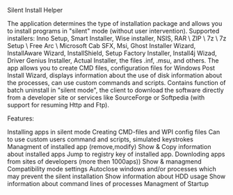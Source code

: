 Silent Install Helper


The application determines the type of installation package and allows you to install programs in "silent" mode (without user intervention). 
Supported installers: Inno Setup, Smart Installer, Wise installer, NSIS, RAR \ ZIP \ 7z \ 7z Setup \ Free Arc \ Microsoft Cab SFX, Msi, Ghost Installer Wizard, InstallAware Wizard, InstallShield, Setup Factory Installer, Install4j Wizad, Driver Genius Installer, Actual Installer, the files .inf, .msu, and others. The app allows you to create CMD files, configuration files for Windows Post Install Wizard, displays information about the use of disk information about the processes, can use custom commands and scripts.
Contains function of batch uninstall in "silent mode", the client to download the software directly from a developer site or services like SourceForge or Softpedia (with support for resuming Http and Ftp).

Features:

Installing apps in silent mode
Creating CMD-files and WPI config files
Can to use custom users command and scripts, simulated keystrokes
Managment of installed app (remove,modify)
Show & Copy information about installed apps
Jump to registry key of installed app.
Downloding apps from sites of developers (more then 1000aps))
Show & managmend Compatibility mode settings
Autoclose windows and/or processes which may prevent the silent installation
Show information about HDD usage
Show information about command lines of processes
Managment of Startup

